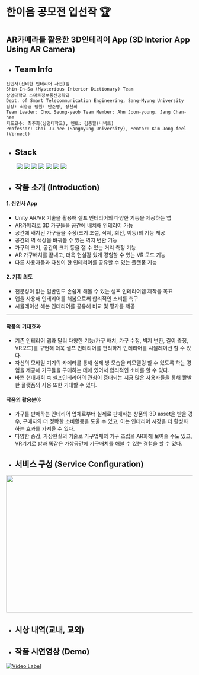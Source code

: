 한이음 공모전 입선작 :trophy:
===
AR카메라를 활용한 3D인테리어 App (3D Interior App Using AR Camera)
---
* ## Team Info
```
신인사(신비한 인테리어 사전)팀
Shin-In-Sa (Mysterious Interior Dictionary) Team 
상명대학교 스마트정보통신공학과
Dept. of Smart Telecommunication Engineering, Sang-Myung University
팀장: 최승엽 팀원: 안준영, 장찬희 
Team Leader: Choi Seung-yeob Team Member: Ahn Joon-young, Jang Chan-hee
지도교수: 최주희(상명대학교), 멘토: 김종필(버넥트)
Professor: Choi Ju-hee (Sangmyung University), Mentor: Kim Jong-feel (Virnect)
```
* ## Stack

<div> &nbsp;&nbsp; &nbsp;&nbsp;&nbsp; <img src="https://img.shields.io/badge/unity-000000?style=for-the-badge&logo=unity&logoColor=white"> 
<img src="https://img.shields.io/badge/unity-000000?style=for-the-badge&logo=unity&logoColor=white"> 
<img src="https://img.shields.io/badge/Xcode-000000.svg?&style=for-the-badge&logo=xcode&logoColor=white"/>
<img src="https://img.shields.io/badge/visual studio-5C2D91.svg?&style=for-the-badge&logo=visual studio&logoColor=white"/>
<img src="https://img.shields.io/badge/c%23-%23239120.svg?style=for-the-badge&logo=c-sharp&logoColor=white"/>
<img src="https://img.shields.io/badge/powerpoint-B7472A.svg?&style=for-the-badge&logo=microsoftpowerpoint&logoColor=white"/>
<img src="https://img.shields.io/badge/Adobe XD-FF61F6.svg?&style=for-the-badge&logo=adobeXD&logoColor=white"/> </div>

* ## 작품 소개 (Introduction)
#### 1. 신인사 App
- Unity AR/VR 기술을 활용해 셀프 인테리어의 다양한 기능을 제공하는 앱
- AR카메라로 3D 가구들을 공간에 배치해 인테리어 가능
- 공간에 배치된 가구들을 수정(크기 조절, 삭제, 회전, 이동)의 기능 제공
- 공간의 벽 색상을 바꿔볼 수 있는 벽지 변환 기능
- 가구의 크기, 공간의 크기 등을 잴 수 있는 거리 측정 기능
- AR 가구배치를 끝내고, 더욱 현실감 있게 경험할 수 있는 VR 모드 기능
- 다른 사용자들과 자신이 한 인테리어를 공유할 수 있는 플랫폼 기능
#### 2. 기획 의도
- 전문성이 없는 일반인도 손쉽게 해볼 수 있는 셀프 인테리어앱 제작을 목표
- 앱을 사용해 인테리어를 해봄으로써 합리적인 소비를 촉구
- 시뮬레이션 해본 인테리어를 공유해 비교 및 평가를 제공
-------
#### 작품의 기대효과
- 기존 인테리어 앱과 달리 다양한 기능(가구 배치, 가구 수정, 벽지 변환, 길이 측정, VR모드)를 구현해 더욱 셀프 인테리어를 편리하게 인테리어를 시뮬레이션 할 수 있다.
- 자신의 모바일 기기의 카메라를 통해 실제 방 모습을 리모델링 할 수 있도록 하는 경험을 제공해 가구들을 구매하는 데에 있어서 합리적인 소비를 할 수 있다. 
- 바쁜 현대사회 속 셀프인테리어의 관심이 증대되는 지금 많은 사용자들을 통해 활발한 플랫폼의 사용 또한 기대할 수 있다.
#### 작품의 활용분야
- 가구를 판매하는 인테리어 업체로부터 실제로 판매하는 상품의 3D asset을 받을 경우, 구매자의 더 정확한 소비활동을 도울 수 있고, 이는 인테리어 시장을 더 활성화하는 효과를 가져올 수 있다.
- 다양한 증강, 가상현실의 기술로 가구업체의 가구 조립을 AR화해 보여줄 수도 있고, VR기기로 방과 똑같은 가상공간에 가구배치를 해볼 수 있는 경험을 할 수 있다.

* ## 서비스 구성 (Service Configuration)
<p align="center"><img src="https://user-images.githubusercontent.com/50544455/203076833-3a63922e-937c-45c9-bd34-3ae5df2dc624.png" width="700" height="370"></p>

* ## 시상 내역(교내, 교외)

* ## 작품 시연영상 (Demo)
[![Video Label](https://user-images.githubusercontent.com/50544455/203085912-3206fb46-b44b-42af-9000-b7a8622848e3.PNG)](https://youtu.be/7Nwn2DUmdo0)




